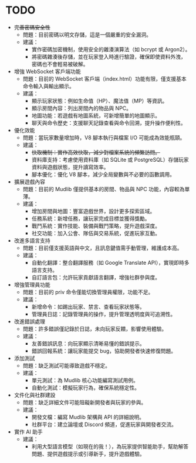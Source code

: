 # TODO
- ~~完善密碼安全性~~
	- 問題：目前密碼以明文存儲，這是一個嚴重的安全漏洞。
	- 建議：
        - 實作密碼加密機制，使用安全的雜湊演算法（如 bcrypt 或 Argon2）。
        - 將密碼雜湊後存儲，並在玩家登入時進行驗證，確保即使資料外洩，密碼也不會輕易被破解。
- 增強 WebSocket 客戶端功能
	- 問題：目前的 WebSocket 客戶端（index.html）功能有限，僅支援基本命令輸入與輸出顯示。
	- 建議：
        - 顯示玩家狀態：例如生命值（HP）、魔法值（MP）等資訊。
        - 顯示房間內容：列出房間內的物品與 NPC。
        - 地圖功能：若遊戲有地圖系統，可新增簡單的地圖顯示。
        - 聊天與命令歷史：支援聊天記錄查看與命令回溯，提升操作便利性。
- 優化效能
	- 問題：當玩家數量增加時，V8 腳本執行與檔案 I/O 可能成為效能瓶頸。
	- 建議：
        - ~~快取機制：實作高效快取，減少對檔案系統的頻繁訪問。~~
        - 資料庫支持：考慮使用資料庫（如 SQLite 或 PostgreSQL）存儲玩家資料與遊戲狀態，提升讀寫效率。
        - 腳本優化：優化 V8 腳本，減少全局變數與不必要的函數調用。
- 擴展遊戲內容
	- 問題：目前的 Mudlib 僅提供基本的房間、物品與 NPC 功能，內容較為單薄。
	- 建議：
        - 增加房間與地圖：豐富遊戲世界，設計更多探索區域。
        - 任務系統：新增任務，讓玩家完成目標並獲得獎勵。
        - 戰鬥系統：實作技能、裝備與戰鬥策略，提升遊戲深度。
        - 社交功能：加入公會、隊伍與交易系統，促進玩家互動。
- 改進多語言支持
	- 問題：目前僅支援英語與中文，且訊息鍵值需手動管理，維護成本高。
	- 建議：
        - 自動化翻譯：整合翻譯服務（如 Google Translate API），實現即時多語言支持。
        - 自訂語言包：允許玩家貢獻語言翻譯，增強社群參與度。
- 增強管理員功能
	- 問題：目前的 priv 命令僅能切換管理員權限，功能不足。
	- 建議：
        - 新增命令：如踢出玩家、禁言、查看玩家狀態等。
        - 管理員日誌：記錄管理員的操作，提升管理透明度與可追溯性。
- 改進錯誤處理
	- 問題：許多錯誤僅記錄於日誌，未向玩家反饋，影響使用體驗。
	- 建議：
        - 友善錯誤訊息：向玩家顯示清晰易懂的錯誤提示。
        - 錯誤回報系統：讓玩家能提交 bug，協助開發者快速修復問題。
- 添加測試
	- 問題：缺乏測試可能導致遊戲不穩定。
	- 建議：
        - 單元測試：為 Mudlib 核心功能編寫測試用例。
        - 自動化測試：模擬玩家行為，確保系統穩定性。
- 文件化與社群建設
	- 問題：缺乏詳細文件可能阻礙新開發者與玩家的參與。
	- 建議：
        - 開發文檔：編寫 Mudlib 架構與 API 的詳細說明。
        - 社群平台：建立論壇或 Discord 頻道，促進玩家與開發者交流。
- 實作 AI 助手
	- 建議：
        - 利用大型語言模型（如現在的我！），為玩家提供智能助手，幫助解答問題、提供遊戲提示或引導新手，提升遊戲體驗。

